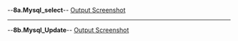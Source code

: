 --**8a.Mysql_select**--
[Output Screenshot](https://github.com/harshitha-dbangeraa035/Advanced-Java/blob/main/Program_8JDBC/8aCoffeeHub/Mysql_select.png)<br>

---
--**8b.Mysql_Update**--
[Output Screenshot](https://github.com/harshitha-dbangeraa035/Advanced-Java/blob/main/Program_8JDBC/8bCoffeeHub/Mysql_Update.png)<br>


